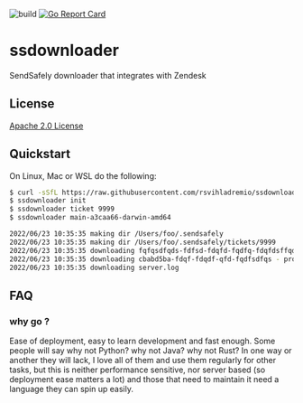 ![build](https://github.com/rsvihladremio/ssdownloader/actions/workflows/checkin.yml/badge.svg)
[![Go Report Card](https://goreportcard.com/badge/github.com/rsvihladremio/ssdownloader)](https://goreportcard.com/report/github.com/rsvihladremio/ssdownloader)

# ssdownloader

SendSafely downloader that integrates with Zendesk

## License

[Apache 2.0 License](https://www.apache.org/licenses/LICENSE-2.0.html)

## Quickstart

On Linux, Mac or WSL do the following:

```sh
$ curl -sSfL https://raw.githubusercontent.com/rsvihladremio/ssdownloader/main/script/install | sh 
$ ssdownloader init
$ ssdownloader ticket 9999 
$ ssdownloader main-a3caa66-darwin-amd64

2022/06/23 10:35:35 making dir /Users/foo/.sendsafely
2022/06/23 10:35:35 making dir /Users/foo/.sendsafely/tickets/9999
2022/06/23 10:35:35 downloading fqfqsdfqds-fdfsd-fdqfd-fqdfq-fdqfdsffqdfq - works.zip
2022/06/23 10:35:35 downloading cbabd5ba-fdqf-fdqdf-qfd-fqdfsdfqs - problem.zip
2022/06/23 10:35:35 downloading server.log
```


## FAQ

### why go ?

Ease of deployment, easy to learn development and fast enough. Some people will say why not Python? why not Java? why not Rust?  In one way or another they will lack, I love all of them and use them regularly for other tasks, but this is neither performance sensitive, nor server based (so deployment ease matters a lot) and those that need to maintain it need a language they can spin up easily.